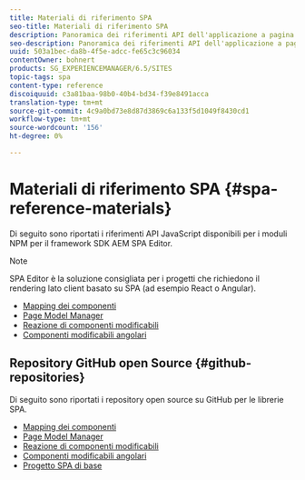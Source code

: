 ```yaml
---
title: Materiali di riferimento SPA
seo-title: Materiali di riferimento SPA
description: Panoramica dei riferimenti API dell'applicazione a pagina singola e dei repository dei codici sorgente
seo-description: Panoramica dei riferimenti API dell'applicazione a pagina singola e dei repository dei codici sorgente
uuid: 503a1bec-da8b-4f5e-adcc-fe65c3c96034
contentOwner: bohnert
products: SG_EXPERIENCEMANAGER/6.5/SITES
topic-tags: spa
content-type: reference
discoiquuid: c3a81baa-98b0-40b4-bd34-f39e8491acca
translation-type: tm+mt
source-git-commit: 4c9a0bd73e8d87d3869c6a133f5d1049f8430cd1
workflow-type: tm+mt
source-wordcount: '156'
ht-degree: 0%

---
```



# Materiali di riferimento SPA {#spa-reference-materials}

Di seguito sono riportati i riferimenti API JavaScript disponibili per i moduli NPM per il framework SDK AEM SPA Editor.

>[!NOTE]
>
>SPA Editor è la soluzione consigliata per i progetti che richiedono il rendering lato client basato su SPA (ad esempio React o Angular).

* [Mapping dei componenti](https://www.npmjs.com/package/@adobe/aem-spa-component-mapping)
* [Page Model Manager](https://www.npmjs.com/package/@adobe/aem-spa-model-manager)
* [Reazione di componenti modificabili](https://www.npmjs.com/package/@adobe/aem-react-editable-components)
* [Componenti modificabili angolari](https://www.npmjs.com/package/@adobe/aem-angular-editable-components)

## Repository GitHub open Source {#github-repositories}

Di seguito sono riportati i repository open source su GitHub per le librerie SPA.

* [Mapping dei componenti](https://github.com/adobe/aem-spa-component-mapping)
* [Page Model Manager](https://github.com/adobe/aem-spa-page-model-manager)
* [Reazione di componenti modificabili](https://github.com/adobe/aem-react-editable-components)
* [Componenti modificabili angolari](https://github.com/adobe/aem-angular-editable-components)
* [Progetto SPA di base](https://github.com/adobe/aem-spa-project-core)